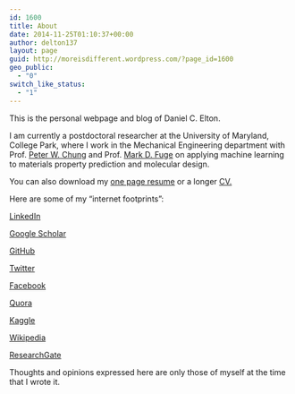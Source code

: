 ```yaml
---
id: 1600
title: About
date: 2014-11-25T01:10:37+00:00
author: delton137
layout: page
guid: http://moreisdifferent.wordpress.com/?page_id=1600
geo_public:
  - "0"
switch_like_status:
  - "1"
---
```

This is the personal webpage and blog of Daniel C. Elton.

I am currently a postdoctoral researcher at the University of Maryland, College Park, where I work in the Mechanical Engineering department with Prof. [Peter W. Chung](http://blog.umd.edu/crstl/) and Prof. [Mark D. Fuge](http://ideal.umd.edu) on applying machine learning to materials property prediction and molecular design.

You can also download my [one page resume](http://www.danielcelton.com/wp-content/uploads/2014/11/Daniel_Elton_one_page_resume.pdf) or a longer [CV.](http://www.danielcelton.com/wp-content/uploads/2017/08/Daniel_Elton_CV.pdf)

Here are some of my &#8220;internet footprints&#8221;:

[LinkedIn](http://www.linkedin.com/pub/daniel-elton/26/269/5b3)

[Google Scholar](https://scholar.google.com/citations?user=KG0pbOYAAAAJ&hl=en)

[GitHub](https://github.com/delton137)

[Twitter](https://twitter.com/moreisdifferent)

[Facebook](https://www.facebook.com/Daniel.Elton)

[Quora](https://www.quora.com/profile/Dan-Elton)

[Kaggle](www.kaggle.com/danielelton)

[Wikipedia](http://en.wikipedia.org/wiki/User:Danski14)

[ResearchGate](http://www.researchgate.net/profile/Daniel_Elton)

Thoughts and opinions expressed here are only those of myself at the time that I wrote it.

